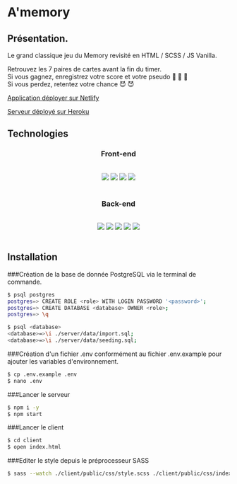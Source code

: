 # A'memory

## Présentation. 

Le grand classique jeu du Memory revisité en HTML / SCSS / JS Vanilla.  
  
Retrouvez les 7 paires de cartes avant la fin du timer.  
Si vous gagnez, enregistrez votre score et votre pseudo :goat: :goat: :goat:  
Si vous perdez, retentez votre chance :smiling_imp: :smiling_imp: 

[Application déployer sur Netlify](https://amemory.netlify.app) 

[Serveur déployé sur Heroku](https://amaury-memory-back.herokuapp.com/)

## Technologies
<h3 align="center">
 Front-end
</h3>
<div align="center">
<br>
        <img src="https://img.shields.io/badge/HTML-20232A?style=for-the-badge&logo=html&logoColor=61DAFB" />
        <img src="https://img.shields.io/badge/JS-593D88?style=for-the-badge&logo=JS&logoColor=white" />
        <img src="https://img.shields.io/badge/Sass-CC6699?style=for-the-badge&logo=sass&logoColor=white" />
        <img src="https://img.shields.io/badge/Netlify-00C7B7?style=for-the-badge&logo=netlify&logoColor=white" />

</div>
<br>
<h3 align="center">
 Back-end
</h3>
<div align="center">
<br>
        <img src="https://img.shields.io/badge/Node.js-339933?style=for-the-badge&logo=nodedotjs&logoColor=white" />
        <img src="https://img.shields.io/badge/Sequelize-52B0E7?style=for-the-badge&logo=sequelize&logoColor=white" />
        <img src="https://img.shields.io/badge/Express-F8F8FF?style=for-the-badge&logo=express&logoColor=61DAFB" />
        <img src="https://img.shields.io/badge/PostgreSQL-316192?style=for-the-badge&logo=postgresql&logoColor=white" />
        <img src="https://img.shields.io/badge/Heroku-430098?style=for-the-badge&logo=heroku&logoColor=white" />
</div>
<br>

## Installation
 ###Création de la base de donnée PostgreSQL via le terminal de commande. 
```bash
$ psql postgres
postgres=> CREATE ROLE <role> WITH LOGIN PASSWORD '<password>';
postgres=> CREATE DATABASE <database> OWNER <role>;
postgres=> \q

$ psql <database>
<database>=>\i ./server/data/import.sql;
<database>=>\i ./server/data/seeding.sql;
```
###Création d'un fichier .env conformément au fichier .env.example pour ajouter les variables d'environnement.   
```bash
$ cp .env.example .env
$ nano .env
```
###Lancer le serveur
```bash
$ npm i -y
$ npm start
```
###Lancer le client
```bash
$ cd client
$ open index.html
```
###Editer le style depuis le préprocesseur SASS
```bash
$ sass --watch ./client/public/css/style.scss ./client/public/css/index.css
```

